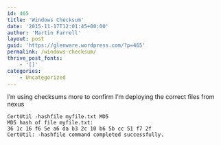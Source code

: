 ```yaml
---
id: 465
title: 'Windows Checksum'
date: '2015-11-17T12:01:45+00:00'
author: 'Martin Farrell'
layout: post
guid: 'https://glenware.wordpress.com/?p=465'
permalink: /windows-checksum/
thrive_post_fonts:
    - '[]'
categories:
    - Uncategorized
---
```


I’m using checksums more to confirm I’m deploying the correct files from nexus

```
CertUtil -hashfile myfile.txt MD5
MD5 hash of file myfile.txt:
36 1c 16 f6 5e a6 da b3 2c 10 b6 5b cc 51 f7 2f
CertUtil: -hashfile command completed successfully.
```